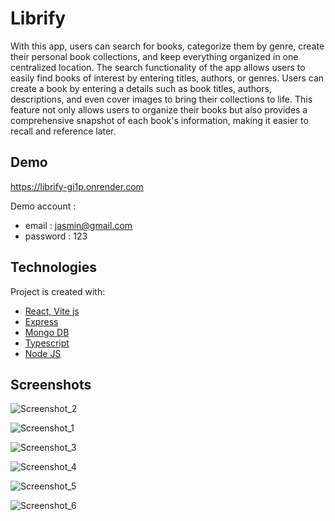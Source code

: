 
# Librify

With this app, users can search for books, categorize them by genre, create their personal book collections, and keep everything organized in one centralized location. The search functionality of the app allows users to easily find books of interest by entering titles, authors, or genres. Users can create a book by entering a details such as book titles, authors, descriptions, and even cover images to bring their collections to life. This feature not only allows users to organize their books but also provides a comprehensive snapshot of each book's information, making it easier to recall and reference later.

## Demo 

https://librify-gi1p.onrender.com

Demo account : 
- email : jasmin@gmail.com
- password : 123

## Technologies
Project is created with:
- [React, Vite js](https://reactjs.org)
- [Express](https://expressjs.com)
- [Mongo DB](https://www.mongodb.com)
- [Typescript](https://www.typescriptlang.org)
- [Node JS](https://nodejs.org/en)



## Screenshots

![Screenshot_2](https://github.com/jqsmiin/Typescript-projects/assets/86678700/4ee84fcf-e823-473f-9947-54291f286e89)

![Screenshot_1](https://github.com/jqsmiin/Typescript-projects/assets/86678700/e89d9900-153b-4690-ad76-4de6bd1e7f1d)

![Screenshot_3](https://github.com/jqsmiin/Typescript-projects/assets/86678700/bd08c9cb-f845-4f70-990d-bb9c540d542b)

![Screenshot_4](https://github.com/jqsmiin/Typescript-projects/assets/86678700/bb2910ab-a70a-4dc7-b55c-d7f0bed20220)

![Screenshot_5](https://github.com/jqsmiin/Typescript-projects/assets/86678700/0e8677cb-e9f4-4800-9bcf-ca02b6bc3f2d)

![Screenshot_6](https://github.com/jqsmiin/Typescript-projects/assets/86678700/6420632f-ccf2-4135-9889-fe09c069679c)







